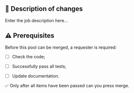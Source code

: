## 📜 Description of changes

Enter the job description here...

## ⚠️ Prerequisites

Before this pool can be merged, a requester is required:
- [ ] Check the code;
- [ ] Successfully pass all tests;
- [ ] Update documentation.


✅ Only after all items have been passed can you press merge.
